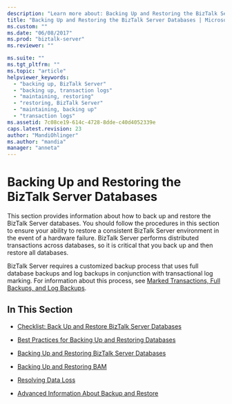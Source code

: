 ```yaml
---
description: "Learn more about: Backing Up and Restoring the BizTalk Server Databases"
title: "Backing Up and Restoring the BizTalk Server Databases | Microsoft Docs"
ms.custom: ""
ms.date: "06/08/2017"
ms.prod: "biztalk-server"
ms.reviewer: ""

ms.suite: ""
ms.tgt_pltfrm: ""
ms.topic: "article"
helpviewer_keywords: 
  - "backing up, BizTalk Server"
  - "backing up, transaction logs"
  - "maintaining, restoring"
  - "restoring, BizTalk Server"
  - "maintaining, backing up"
  - "transaction logs"
ms.assetid: 7c08ce19-614c-4728-8dde-c40d4052339e
caps.latest.revision: 23
author: "MandiOhlinger"
ms.author: "mandia"
manager: "anneta"
---
```

# Backing Up and Restoring the BizTalk Server Databases
This section provides information about how to back up and restore the BizTalk Server databases. You should follow the procedures in this section to ensure your ability to restore a consistent BizTalk Server environment in the event of a hardware failure. BizTalk Server performs distributed transactions across databases, so it is critical that you back up and then restore all databases.  
  
 BizTalk Server requires a customized backup process that uses full database backups and log backups in conjunction with transactional log marking. For information about this process, see [Marked Transactions, Full Backups, and Log Backups](../core/marked-transactions-full-backups-and-log-backups.md).  
  
## In This Section  
  
-   [Checklist: Back Up and Restore BizTalk Server Databases](../core/checklist-back-up-and-restore-biztalk-server-databases.md)  
  
-   [Best Practices for Backing Up and Restoring Databases](../core/best-practices-for-backing-up-and-restoring-databases.md)  
  
-   [Backing Up and Restoring BizTalk Server Databases](../core/backing-up-and-restoring-biztalk-server-databases.md)  
  
-   [Backing Up and Restoring BAM](../core/backing-up-and-restoring-bam.md)  
  
-   [Resolving Data Loss](../core/resolving-data-loss.md)  
  
-   [Advanced Information About Backup and Restore](../core/advanced-information-about-backup-and-restore1.md)
